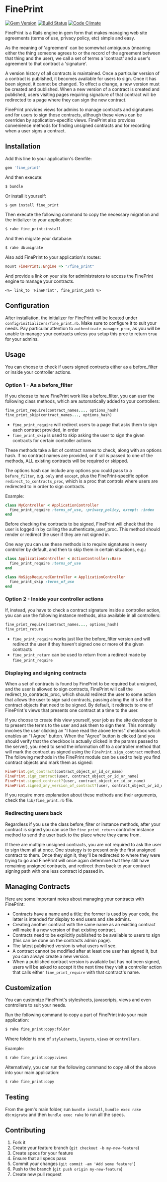 # FinePrint

[![Gem Version](https://badge.fury.io/rb/fine_print.svg)](http://badge.fury.io/rb/fine_print)
[![Build Status](https://travis-ci.org/lml/fine_print.svg?branch=master)](https://travis-ci.org/lml/fine_print)
[![Code Climate](https://codeclimate.com/github/lml/fine_print/badges/gpa.svg)](https://codeclimate.com/github/lml/fine_print)

FinePrint is a Rails engine in gem form that makes managing web site agreements
(terms of use, privacy policy, etc) simple and easy.

As the meaning of 'agreement' can be somewhat ambiguous (meaning either the
thing someone agrees to or the record of the agreement between that thing and
the user), we call a set of terms a 'contract' and a user's agreement to that
contract a 'signature'.

A version history of all contracts is maintained. Once a particular version of
a contract is published, it becomes available for users to sign. Once it has
been signed, it cannot be changed. To effect a change, a new version must be
created and published. When a new version of a contract is created and
published, users visiting pages requiring signature of that contract will be
redirected to a page where they can sign the new contract.

FinePrint provides views for admins to manage contracts and signatures and for
users to sign those contracts, although these views can be overriden by
application-specific views. FinePrint also provides convenience methods for
finding unsigned contracts and for recording when a user signs a contract.

## Installation

Add this line to your application's Gemfile:

```rb
gem 'fine_print'
```

And then execute:

```sh
$ bundle
```

Or install it yourself:

```sh
$ gem install fine_print
```

Then execute the following command to copy the necessary migration and the initializer to your application:

```sh
$ rake fine_print:install
```

And then migrate your database:

```sh
$ rake db:migrate
```

Also add FinePrint to your application's routes:

```rb
mount FinePrint::Engine => "/fine_print"
```

And provide a link on your site for administrators to access the FinePrint engine to manage your contracts.

```erb
<%= link_to 'FinePrint', fine_print_path %>
```

## Configuration

After installation, the initializer for FinePrint will be located under
`config/initializers/fine_print.rb`. Make sure to configure it to suit
your needs. Pay particular attention to `authenticate_manager_proc`,
as you will be unable to manage your contracts unless you setup
this proc to return `true` for your admins.

## Usage

You can choose to check if users signed contracts either
as a before_filter or inside your controller actions.

### Option 1 - As a before_filter

If you choose to have FinePrint work like a before_filter, you can user the following class methods, which are automatically added to your controllers:

```rb
fine_print_require(contract_names..., options_hash)
fine_print_skip(contract_names..., options_hash)
```

- `fine_print_require` will redirect users to a page that asks them
  to sign each contract provided, in order
- `fine_print_skip` is used to skip asking the user to sign
  the given contracts for certain controller actions

These methods take a list of contract names to check, along with an options hash.
If no contract names are provided, or if :all is passed to one of the methods,
ALL existing contracts will be required or skipped.

The options hash can include any options you could pass to a `before_filter`,
e.g. `only` and `except`, plus the FinePrint-specific option
`redirect_to_contracts_proc`, which is a proc that controls
where users are redirected to in order to sign contracts.

Example:

```rb
class MyController < ApplicationController
  fine_print_require :terms_of_use, :privacy_policy, except: :index
end
```

Before checking the contracts to be signed, FinePrint will check that the user
is logged in by calling the authenticate_user_proc. This method should render
or redirect the user if they are not signed in.

One way you can use these methods is to require signatures in every controller
by default, and then to skip them in certain situations, e.g.:

```rb
class ApplicationController < ActionController::Base
  fine_print_require :terms_of_use
end
```

```rb
class NoSigsRequiredController < ApplicationController
  fine_print_skip :terms_of_use
end
```

### Option 2 - Inside your controller actions

If, instead, you have to check a contract signature inside a controller action,
you can use the following instance methods, also available in all controllers:

```rb
fine_print_require(contract_names..., options_hash)
fine_print_return
```

- `fine_print_require` works just like the before_filter version and will
  redirect the user if they haven't signed one or more of the given contracts
- `fine_print_return` can be used to return from a redirect
  made by `fine_print_require`

### Displaying and signing contracts

When a set of contracts is found by FinePrint to be required but unsigned,
and the user is allowed to sign contracts, FinePrint will call the
redirect_to_contracts_proc, which should redirect the user to some action
that allows the user to sign said contracts, passing along the id's of the
contract objects that need to be signed. By default, it redirects to one
of FinePrint's views that presents one contract at a time to the user.

If you choose to create this view yourself, your job as the site developer is
to present the terms to the user and ask them to sign them. This normally
involves the user clicking an "I have read the above terms" checkbox which
enables an "I Agree" button. When the "Agree" button is clicked (and you should
verify that the checkbox is actually clicked in the params passed to the
server), you need to send the information off to a controller method that will
mark the contract as signed using the `FinePrint.sign_contract` method. The
following methods in the FinePrint module can be used to help you find contract
objects and mark them as signed:

```rb
FinePrint.get_contract(contract_object_or_id_or_name)
FinePrint.sign_contract(user, contract_object_or_id_or_name)
FinePrint.signed_contract?(user, contract_object_or_id_or_name)
FinePrint.signed_any_version_of_contract?(user, contract_object_or_id_or_name)
```

If you require more explanation about these methods and their arguments, check the `lib/fine_print.rb` file.

### Redirecting users back

Regardless if you use the class before_filter or instance methods,
after your contract is signed you can use the `fine_print_return` controller
instance method to send the user back to the place where they came from.

If there are multiple unsigned contracts, you are not required to ask the user
to sign them all at once. One strategy is to present only the first unsigned
contract to them. Once they sign it, they'll be redirected to where they were
trying to go and FinePrint will once again determine that they still have
remaining unsigned contracts, and redirect them back to your contract signing
path with one less contract id passed in.

## Managing Contracts

Here are some important notes about managing your contracts with FinePrint:

- Contracts have a name and a title; the former is used by your code,
  the latter is intended for display to end users and site admins.
- Creating another contract with the same name as an existing contract
  will make it a new version of that existing contract.
- Contracts need to be explicitly published to be available to users to sign
  (this can be done on the contracts admin page).
- The latest published version is what users will see.
- A contract cannot be modified after at least one user has signed it,
  but you can always create a new version.
- When a published contract version is available but has not been signed,
  users will be asked to accept it the next time they visit a controller action
  that calls either `fine_print_require` with that contract's name.

## Customization

You can customize FinePrint's stylesheets, javascripts, views
and even controllers to suit your needs.

Run the following command to copy a part of FinePrint
into your main application:

```sh
$ rake fine_print:copy:folder
```

Where folder is one of `stylesheets`, `layouts`, `views` or `controllers`.

Example:

```sh
$ rake fine_print:copy:views
```

Alternatively, you can run the following command
to copy all of the above into your main application:

```sh
$ rake fine_print:copy
```

## Testing

From the gem's main folder, run `bundle install`,
`bundle exec rake db:migrate` and then
`bundle exec rake` to run all the specs.

## Contributing

1. Fork it
2. Create your feature branch (`git checkout -b my-new-feature`)
3. Create specs for your feature
4. Ensure that all specs pass
5. Commit your changes (`git commit -am 'Add some feature'`)
6. Push to the branch (`git push origin my-new-feature`)
7. Create new pull request
